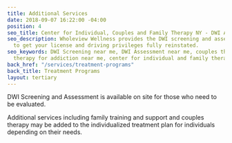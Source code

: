 ```yaml
---
title: Additional Services
date: 2018-09-07 16:22:00 -04:00
position: 4
seo_title: Center for Individual, Couples and Family Therapy NY - DWI Assessment
seo_description: Wholeview Wellness provides the DWI screening and assessment needed
  to get your license and driving privileges fully reinstated.
seo_keywords: DWI Screening near me, DWI Assessment near me, couples therapy ny, family
  therapy for addiction near me, center for individual and family therapy
back_href: "/services/treatment-programs"
back_title: Treatment Programs
layout: tertiary
---
```


DWI Screening and Assessment is available on site for those who need to be evaluated.

Additional services including family training and support and couples therapy may be added to the individualized treatment plan for individuals depending on their needs.
